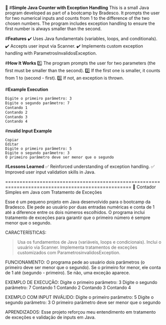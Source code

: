 📌 #**Simple Java Counter with Exception Handling**
This is a small Java program developed as part of a bootcamp by Bradesco. It prompts the user for two numerical inputs and counts from 1 to the difference of the two chosen numbers. The program includes exception handling to ensure the first number is always smaller than the second.

#**Features**
✔️ Uses Java fundamentals (variables, loops, and conditionals).
✔️ Accepts user input via Scanner.
✔️ Implements custom exception handling with ParametrosInvalidosException.

#**How It Works**
1️⃣ The program prompts the user for two parameters (the first must be smaller than the second).
2️⃣ If the first one is smaller, it counts from 1 to (second - first).
3️⃣ If not, an exception is thrown.

#**Example Execution**
```bash
Digite o primeiro parâmetro: 3
Digite o segundo parâmetro: 7
Contando 1
Contando 2
Contando 3
Contando 4
```
#**nvalid Input Example**
```
Copiar
Editar
Digite o primeiro parâmetro: 5
Digite o segundo parâmetro: 3
O primeiro parâmetro deve ser menor que o segundo
```
#**Lessons Learned**
✅ Reinforced understanding of exception handling.
✅ Improved user input validation skills in Java.

==================================================================================================
📌 Contador Simples em Java com Tratamento de Exceções

Esse é um pequeno projeto em Java desenvolvido para o bootcamp da Bradesco. Ele pede ao usuário por duas entradas numéricas e conta de 1 até a diference entre os dois números escolhidos. O programa inclui tratamento de exceções para garantir que o primeiro número é sempre menor que o segundo.

CARACTERÍSTICAS:
>Usa os fundamentos de Java (variáveis, loops e condicionais).
>Inclui o usuário via Scanner.
>Implementa tratamentos de exceções customizados com ParametrosinvalidosException.

FUNCIONAMENTO:
O programa pede ao usuário dois parâmetros (o primeiro deve ser menor que o segundo). Se o primeiro for menor, ele conta de 1 até (segundo - primeiro). Se não, uma exceção aparece.

EXEMPLO DE EXECUÇÃO:
Digite o primeiro parâmetro: 3
Digite o segundo parâmetro: 7
Contando 1
Contando 2
Contando 3
Contando 4

EXEMPLO COM INPUT INVÁLIDO:
Digite o primeiro parâmetro: 5
Digite o segundo parâmetro: 3
O primeiro parâmetro deve ser menor que o segundo

APRENDIZADOS:
Esse projeto reforçou meu entendimento em tratamento de exceções e validação de inputs em Java.
